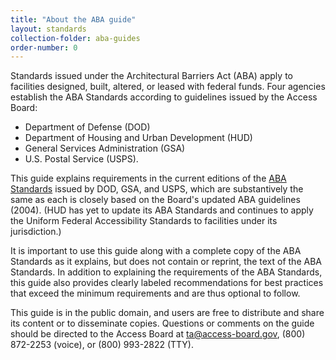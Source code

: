```yaml
---
title: "About the ABA guide"
layout: standards
collection-folder: aba-guides
order-number: 0
---
```

Standards issued under the Architectural Barriers Act (ABA) apply to
facilities designed, built, altered, or leased with federal funds. Four
agencies establish the ABA Standards according to guidelines issued by
the Access Board:

-   Department of Defense (DOD)
-   Department of Housing and Urban Development (HUD)
-   General Services Administration (GSA)
-   U.S. Postal Service (USPS).

This guide explains requirements in the current editions of the [ABA
Standards](../aba-standards.html) issued by DOD, GSA, and USPS, which
are substantively the same as each is closely based on the Board's
updated ABA guidelines (2004). (HUD has yet to update its ABA Standards
and continues to apply the Uniform Federal Accessibility Standards to
facilities under its jurisdiction.)

It is important to use this guide along with a complete copy of the ABA
Standards as it explains, but does not contain or reprint, the text of
the ABA Standards. In addition to explaining the requirements of the ABA
Standards, this guide also provides clearly labeled recommendations for
best practices that exceed the minimum requirements and are thus
optional to follow.

This guide is in the public domain, and users are free to distribute and
share its content or to disseminate copies. Questions or comments on the
guide should be directed to the Access Board at ta@access-board.gov, (800) 872-2253 (voice), or (800) 993-2822 (TTY).

